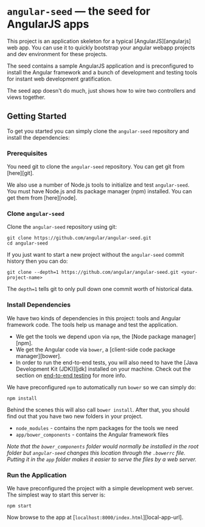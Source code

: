 # `angular-seed` — the seed for AngularJS apps

This project is an application skeleton for a typical [AngularJS][angularjs] web app. You can use it
to quickly bootstrap your angular webapp projects and dev environment for these projects.

The seed contains a sample AngularJS application and is preconfigured to install the Angular
framework and a bunch of development and testing tools for instant web development gratification.

The seed app doesn't do much, just shows how to wire two controllers and views together.


## Getting Started

To get you started you can simply clone the `angular-seed` repository and install the dependencies:

### Prerequisites

You need git to clone the `angular-seed` repository. You can get git from [here][git].

We also use a number of Node.js tools to initialize and test `angular-seed`. You must have Node.js
and its package manager (npm) installed. You can get them from [here][node].

### Clone `angular-seed`

Clone the `angular-seed` repository using git:

```
git clone https://github.com/angular/angular-seed.git
cd angular-seed
```

If you just want to start a new project without the `angular-seed` commit history then you can do:

```
git clone --depth=1 https://github.com/angular/angular-seed.git <your-project-name>
```

The `depth=1` tells git to only pull down one commit worth of historical data.

### Install Dependencies

We have two kinds of dependencies in this project: tools and Angular framework code. The tools help
us manage and test the application.

* We get the tools we depend upon via `npm`, the [Node package manager][npm].
* We get the Angular code via `bower`, a [client-side code package manager][bower].
* In order to run the end-to-end tests, you will also need to have the
  [Java Development Kit (JDK)][jdk] installed on your machine. Check out the section on
  [end-to-end testing](#e2e-testing) for more info.

We have preconfigured `npm` to automatically run `bower` so we can simply do:

```
npm install
```

Behind the scenes this will also call `bower install`. After that, you should find out that you have
two new folders in your project.

* `node_modules` - contains the npm packages for the tools we need
* `app/bower_components` - contains the Angular framework files

*Note that the `bower_components` folder would normally be installed in the root folder but
`angular-seed` changes this location through the `.bowerrc` file. Putting it in the `app` folder
makes it easier to serve the files by a web server.*

### Run the Application

We have preconfigured the project with a simple development web server. The simplest way to start
this server is:

```
npm start
```

Now browse to the app at [`localhost:8000/index.html`][local-app-url].
